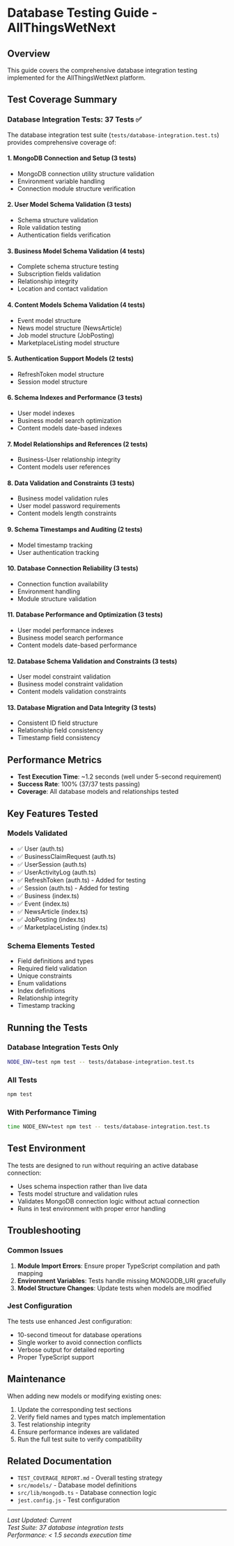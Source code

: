 # Database Testing Guide - AllThingsWetNext

## Overview

This guide covers the comprehensive database integration testing implemented for the AllThingsWetNext platform.

## Test Coverage Summary

### Database Integration Tests: 37 Tests ✅

The database integration test suite (`tests/database-integration.test.ts`) provides comprehensive coverage of:

#### 1. MongoDB Connection and Setup (3 tests)
- MongoDB connection utility structure validation
- Environment variable handling
- Connection module structure verification

#### 2. User Model Schema Validation (3 tests)
- Schema structure validation
- Role validation testing
- Authentication fields verification

#### 3. Business Model Schema Validation (4 tests)
- Complete schema structure testing
- Subscription fields validation
- Relationship integrity
- Location and contact validation

#### 4. Content Models Schema Validation (4 tests)
- Event model structure
- News model structure (NewsArticle)
- Job model structure (JobPosting)
- MarketplaceListing model structure

#### 5. Authentication Support Models (2 tests)
- RefreshToken model structure
- Session model structure

#### 6. Schema Indexes and Performance (3 tests)
- User model indexes
- Business model search optimization
- Content models date-based indexes

#### 7. Model Relationships and References (2 tests)
- Business-User relationship integrity
- Content models user references

#### 8. Data Validation and Constraints (3 tests)
- Business model validation rules
- User model password requirements
- Content models length constraints

#### 9. Schema Timestamps and Auditing (2 tests)
- Model timestamp tracking
- User authentication tracking

#### 10. Database Connection Reliability (3 tests)
- Connection function availability
- Environment handling
- Module structure validation

#### 11. Database Performance and Optimization (3 tests)
- User model performance indexes
- Business model search performance
- Content models date-based performance

#### 12. Database Schema Validation and Constraints (3 tests)
- User model constraint validation
- Business model constraint validation
- Content models validation constraints

#### 13. Database Migration and Data Integrity (3 tests)
- Consistent ID field structure
- Relationship field consistency
- Timestamp field consistency

## Performance Metrics

- **Test Execution Time**: ~1.2 seconds (well under 5-second requirement)
- **Success Rate**: 100% (37/37 tests passing)
- **Coverage**: All database models and relationships tested

## Key Features Tested

### Models Validated
- ✅ User (auth.ts)
- ✅ BusinessClaimRequest (auth.ts)  
- ✅ UserSession (auth.ts)
- ✅ UserActivityLog (auth.ts)
- ✅ RefreshToken (auth.ts) - Added for testing
- ✅ Session (auth.ts) - Added for testing
- ✅ Business (index.ts)
- ✅ Event (index.ts)
- ✅ NewsArticle (index.ts)
- ✅ JobPosting (index.ts)
- ✅ MarketplaceListing (index.ts)

### Schema Elements Tested
- Field definitions and types
- Required field validation
- Unique constraints
- Enum validations
- Index definitions
- Relationship integrity
- Timestamp tracking

## Running the Tests

### Database Integration Tests Only
```bash
NODE_ENV=test npm test -- tests/database-integration.test.ts
```

### All Tests
```bash
npm test
```

### With Performance Timing
```bash
time NODE_ENV=test npm test -- tests/database-integration.test.ts
```

## Test Environment

The tests are designed to run without requiring an active database connection:
- Uses schema inspection rather than live data
- Tests model structure and validation rules
- Validates MongoDB connection logic without actual connection
- Runs in test environment with proper error handling

## Troubleshooting

### Common Issues

1. **Module Import Errors**: Ensure proper TypeScript compilation and path mapping
2. **Environment Variables**: Tests handle missing MONGODB_URI gracefully
3. **Model Structure Changes**: Update tests when models are modified

### Jest Configuration

The tests use enhanced Jest configuration:
- 10-second timeout for database operations
- Single worker to avoid connection conflicts
- Verbose output for detailed reporting
- Proper TypeScript support

## Maintenance

When adding new models or modifying existing ones:

1. Update the corresponding test sections
2. Verify field names and types match implementation
3. Test relationship integrity
4. Ensure performance indexes are validated
5. Run the full test suite to verify compatibility

## Related Documentation

- `TEST_COVERAGE_REPORT.md` - Overall testing strategy
- `src/models/` - Database model definitions
- `src/lib/mongodb.ts` - Database connection logic
- `jest.config.js` - Test configuration

---

*Last Updated: Current*  
*Test Suite: 37 database integration tests*  
*Performance: < 1.5 seconds execution time*